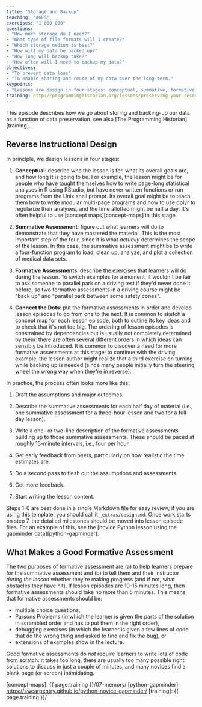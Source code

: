 ```yaml
---
title: "Storage and Backup"
teaching: "AGES"
exercises: "1 000 000"
questions:
- "How much storage do I need?"
- "What type of file formats will I create?"
- "Which storage medium is best?"
- "How will my data be backed up?"
- "How long will backup take?"
- "How often will I need to backup my data?"
objectives:
- "To prevent data loss"
- "To enable sharing and reuse of my data over the long-term."
keypoints:
- "Lessons are design in four stages: conceptual, summative, formative, and connective."
training: http://programminghistorian.org/lessons/preserving-your-research-data -training
---
```


This episode describes how we go about storing and backing-up our data as a function of data preservation.
see also [The Programming Historian][training].

## Reverse Instructional Design

In principle,
we design lessons in four stages:

1.  **Conceptual**:
    describe who the lesson is for,
    what its overall goals are,
    and how long it is going to be.
    For example,
    the lesson might be for people who have taught themselves
    how to write page-long statistical analyses in R using RStudio,
    but have never written functions or run programs from the Unix shell prompt.
    Its overall goal might be to teach them how to write modular multi-page programs
    and how to use dplyr to regularize their analyses,
    and the time allotted might be half a day.
    It's often helpful to use [concept maps][concept-maps] in this stage.

2.  **Summative Assessment**:
    figure out what learners will do to demonstrate that they have mastered the material.
    This is the most important step of the four,
    since it is what *actually* determines the scope of the lesson.
    In this case,
    the summative assessment might be to write a four-function program
    to load, clean up, analyze, and plot a collection of medical data sets.

3.  **Formative Assessments**:
    describe the exercises that learners will do during the lesson.
    To switch examples for a moment,
    it wouldn't be fair to ask someone to parallel park on a driving test
    if they'd never done it before,
    so two formative assessments in a driving course might be
    "back up" and "parallel park between some safety cones".

4.  **Connect the Dots**:
    put the formative assessments in order
    and develop lesson episodes to go from one to the next.
    It is common to sketch a concept map for each lesson episode,
    both to outline its key ideas
    and to check that it's not too big.
    The ordering of lesson episodes is constrained by dependencies
    but is usually not completely determined by them:
    there are often several different orders in which ideas can sensibly be introduced.
    It is common to discover a need for more formative assessments at this stage;
    to continue with the driving example,
    the lesson author might realize that a third exercise on turning while backing up is needed
    (since many people initially turn the steering wheel the wrong way when they're in reverse).

In practice, the process often looks more like this:

1.  Draft the assumptions and major outcomes.

2.  Describe the summative assessments for each half day of material
    (i.e., one summative assessment for a three-hour lesson and two for a full-day lesson).

3.  Write a one- or two-line description of the formative assessments building up to those summative assessments.
    These should be paced at roughly 15-minute intervals,
    i.e.,
    four per hour.

4.  Get early feedback from peers,
    particularly on how realistic the time estimates are.

5.  Do a second pass to flesh out the assumptions and assessments.

6.  Get more feedback.

7.  Start writing the lesson content.

Steps 1-6 are best done in a single Markdown file for easy review;
if you are using this template,
you should call it `_extras/design.md`.
Once work starts on step 7,
the detailed milestones should be moved into lesson episode files.
For an example of this,
see the [novice Python lesson using the gapminder data][python-gapminder].

## What Makes a Good Formative Assessment

The two purposes of formative assessment are
(a) to help learners prepare for the summative assessment and
(b) to tell them and their instructor *during the lesson*
whether they're making progress (and if not, what obstacles they have hit).
If lesson episodes are 10-15 minutes long,
then formative assessments should take no more than 5 minutes.
This means that formative assessments should be:

*   multiple choice questions,
*   Parsons Problems (in which the learner is given the parts of the solution in scrambled order and has to put them in the right order),
*   debugging exercises (in which the learner is given a few lines of code that do the wrong thing and asked to find and fix the bug), or
*   extensions of examples show in the lecture.

Good formative assessments do *not* require learners to write lots of code from scratch:
it takes too long,
there are usually too many possible right solutions to discuss in just a couple of minutes,
and many novices find a blank page (or screen) intimidating.

[concept-maps]: {{ page.training }}/07-memory/
[python-gapminder]: https://swcarpentry.github.io/python-novice-gapminder/
[training]: {{ page.training }}/

